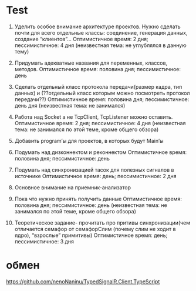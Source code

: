 # Test

1) Уделить особое внимание архитектуре проектов. Нужно сделать почти для всего отдельные классы: соединение, генерация данных, создание “клиентов”...
Оптимистичное время: 2 дня; пессимистичное: 4 дня (неизвестная тема: не углублялся в данную тему)

2) Придумать адекватные названия для переменных, классов, методов. 
Оптимистичное время: половина дня; пессимистичное: день

3) Сделать отдельный класс протокола передачи(размер кадра, тип данных) и (??отдельный класс которым можно посмотреть протокол передачи??)
Оптимистичное время: половина дня; пессимистичное: день дня (неизвестная тема: не занимался)

4) Работа над Socket а не TcpClient, TcpListener можно оставить.
Оптимистичное время: 2 дня; пессимистичное: 4 дня (неизвестная тема: не занимался по этой теме, кроме общего обзора)

5) Добавить program’ы для проектов, в которых будут Main’ы

6) Подумать над дизконнектом и реконнектом
Оптимистичное время: половина дня; пессимистичное: день

7) Подумать над синхронизацией тасок для полезных сигналов в источнике
Оптимистичное время: день; пессимистичное: 2 дня

8) Основное внимание на приемник-анализатор

9) Пока что нужно принять получить данные
Оптимистичное время: половина дня; пессимистичное: день (неизвестная тема: не занимался по этой теме, кроме общего обзора)

10) Теоретическое задание- прочитать про притивы синхронизации(чем отличается семафор от семафорСлим (почему слим не ходит в ядро), “взрослые” примитивы)
Оптимистичное время: день; пессимистичное: 3 дня


# обмен


https://github.com/nenoNaninu/TypedSignalR.Client.TypeScript
